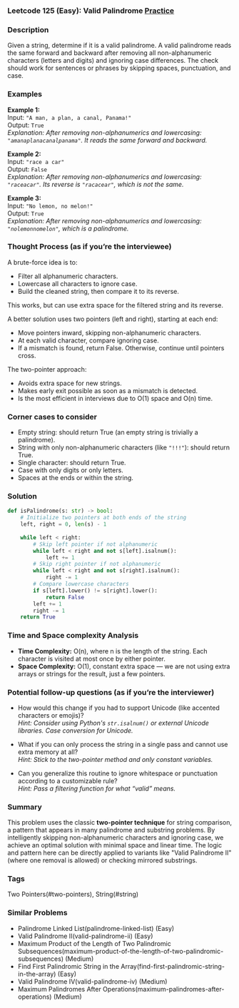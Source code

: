 ### Leetcode 125 (Easy): Valid Palindrome [Practice](https://leetcode.com/problems/valid-palindrome)

### Description  
Given a string, determine if it is a valid palindrome. A valid palindrome reads the same forward and backward after removing all non-alphanumeric characters (letters and digits) and ignoring case differences. The check should work for sentences or phrases by skipping spaces, punctuation, and case.

### Examples  

**Example 1:**  
Input: `"A man, a plan, a canal, Panama!"`  
Output: `True`  
*Explanation: After removing non-alphanumerics and lowercasing: `"amanaplanacanalpanama"`. It reads the same forward and backward.*

**Example 2:**  
Input: `"race a car"`  
Output: `False`  
*Explanation: After removing non-alphanumerics and lowercasing: `"raceacar"`. Its reverse is `"racacear"`, which is not the same.*

**Example 3:**  
Input: `"No lemon, no melon!"`  
Output: `True`  
*Explanation: After removing non-alphanumerics and lowercasing: `"nolemonnomelon"`, which is a palindrome.*

### Thought Process (as if you’re the interviewee)  
A brute-force idea is to:
- Filter all alphanumeric characters.
- Lowercase all characters to ignore case.
- Build the cleaned string, then compare it to its reverse.

This works, but can use extra space for the filtered string and its reverse.

A better solution uses two pointers (left and right), starting at each end:
- Move pointers inward, skipping non-alphanumeric characters.
- At each valid character, compare ignoring case.
- If a mismatch is found, return False. Otherwise, continue until pointers cross.

The two-pointer approach:
- Avoids extra space for new strings.
- Makes early exit possible as soon as a mismatch is detected.
- Is the most efficient in interviews due to O(1) space and O(n) time.

### Corner cases to consider  
- Empty string: should return True (an empty string is trivially a palindrome).
- String with only non-alphanumeric characters (like `"!!!"`): should return True.
- Single character: should return True.
- Case with only digits or only letters.
- Spaces at the ends or within the string.

### Solution

```python
def isPalindrome(s: str) -> bool:
    # Initialize two pointers at both ends of the string
    left, right = 0, len(s) - 1
    
    while left < right:
        # Skip left pointer if not alphanumeric
        while left < right and not s[left].isalnum():
            left += 1
        # Skip right pointer if not alphanumeric
        while left < right and not s[right].isalnum():
            right -= 1
        # Compare lowercase characters
        if s[left].lower() != s[right].lower():
            return False
        left += 1
        right -= 1
    return True
```

### Time and Space complexity Analysis  

- **Time Complexity:** O(n), where n is the length of the string. Each character is visited at most once by either pointer.
- **Space Complexity:** O(1), constant extra space — we are not using extra arrays or strings for the result, just a few pointers.

### Potential follow-up questions (as if you’re the interviewer)  

- How would this change if you had to support Unicode (like accented characters or emojis)?  
  *Hint: Consider using Python's `str.isalnum()` or external Unicode libraries. Case conversion for Unicode.*

- What if you can only process the string in a single pass and cannot use extra memory at all?  
  *Hint: Stick to the two-pointer method and only constant variables.*

- Can you generalize this routine to ignore whitespace or punctuation according to a customizable rule?  
  *Hint: Pass a filtering function for what “valid” means.*

### Summary
This problem uses the classic **two-pointer technique** for string comparison, a pattern that appears in many palindrome and substring problems. By intelligently skipping non-alphanumeric characters and ignoring case, we achieve an optimal solution with minimal space and linear time. The logic and pattern here can be directly applied to variants like "Valid Palindrome II" (where one removal is allowed) or checking mirrored substrings.

### Tags
Two Pointers(#two-pointers), String(#string)

### Similar Problems
- Palindrome Linked List(palindrome-linked-list) (Easy)
- Valid Palindrome II(valid-palindrome-ii) (Easy)
- Maximum Product of the Length of Two Palindromic Subsequences(maximum-product-of-the-length-of-two-palindromic-subsequences) (Medium)
- Find First Palindromic String in the Array(find-first-palindromic-string-in-the-array) (Easy)
- Valid Palindrome IV(valid-palindrome-iv) (Medium)
- Maximum Palindromes After Operations(maximum-palindromes-after-operations) (Medium)